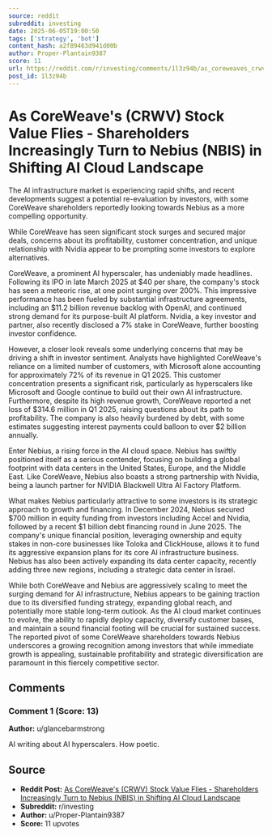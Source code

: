 ```yaml
---
source: reddit
subreddit: investing
date: 2025-06-05T19:00:50
tags: ['strategy', 'bot']
content_hash: a2f89463d941d00b
author: Proper-Plantain9387
score: 11
url: https://reddit.com/r/investing/comments/1l3z94b/as_coreweaves_crwv_stock_value_flies_shareholders/
post_id: 1l3z94b
---
```


# As CoreWeave's (CRWV) Stock Value Flies - Shareholders Increasingly Turn to Nebius (NBIS) in Shifting AI Cloud Landscape

The AI infrastructure market is experiencing rapid shifts, and recent developments suggest a potential re-evaluation by investors, with some CoreWeave shareholders reportedly looking towards Nebius as a more compelling opportunity.

While CoreWeave has seen significant stock surges and secured major deals, concerns about its profitability, customer concentration, and unique relationship with Nvidia appear to be prompting some investors to explore alternatives.

CoreWeave, a prominent AI hyperscaler, has undeniably made headlines. Following its IPO in late March 2025 at $40 per share, the company's stock has seen a meteoric rise, at one point surging over 200%. This impressive performance has been fueled by substantial infrastructure agreements, including an $11.2 billion revenue backlog with OpenAI, and continued strong demand for its purpose-built AI platform. Nvidia, a key investor and partner, also recently disclosed a 7% stake in CoreWeave, further boosting investor confidence.

However, a closer look reveals some underlying concerns that may be driving a shift in investor sentiment. Analysts have highlighted CoreWeave's reliance on a limited number of customers, with Microsoft alone accounting for approximately 72% of its revenue in Q1 2025. This customer concentration presents a significant risk, particularly as hyperscalers like Microsoft and Google continue to build out their own AI infrastructure. Furthermore, despite its high revenue growth, CoreWeave reported a net loss of $314.6 million in Q1 2025, raising questions about its path to profitability. The company is also heavily burdened by debt, with some estimates suggesting interest payments could balloon to over $2 billion annually.

Enter Nebius, a rising force in the AI cloud space. Nebius has swiftly positioned itself as a serious contender, focusing on building a global footprint with data centers in the United States, Europe, and the Middle East. Like CoreWeave, Nebius also boasts a strong partnership with Nvidia, being a launch partner for NVIDIA Blackwell Ultra AI Factory Platform.

What makes Nebius particularly attractive to some investors is its strategic approach to growth and financing. In December 2024, Nebius secured $700 million in equity funding from investors including Accel and Nvidia, followed by a recent $1 billion debt financing round in June 2025. The company's unique financial position, leveraging ownership and equity stakes in non-core businesses like Toloka and ClickHouse, allows it to fund its aggressive expansion plans for its core AI infrastructure business. Nebius has also been actively expanding its data center capacity, recently adding three new regions, including a strategic data center in Israel.

While both CoreWeave and Nebius are aggressively scaling to meet the surging demand for AI infrastructure, Nebius appears to be gaining traction due to its diversified funding strategy, expanding global reach, and potentially more stable long-term outlook. As the AI cloud market continues to evolve, the ability to rapidly deploy capacity, diversify customer bases, and maintain a sound financial footing will be crucial for sustained success. The reported pivot of some CoreWeave shareholders towards Nebius underscores a growing recognition among investors that while immediate growth is appealing, sustainable profitability and strategic diversification are paramount in this fiercely competitive sector.

## Comments

### Comment 1 (Score: 13)

**Author:** u/glancebarmstrong

AI writing about AI hyperscalers. How poetic.

## Source

- **Reddit Post:** [As CoreWeave's (CRWV) Stock Value Flies - Shareholders Increasingly Turn to Nebius (NBIS) in Shifting AI Cloud Landscape](https://reddit.com/r/investing/comments/1l3z94b/as_coreweaves_crwv_stock_value_flies_shareholders/)
- **Subreddit:** r/investing
- **Author:** u/Proper-Plantain9387
- **Score:** 11 upvotes
